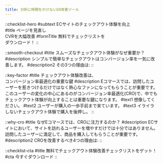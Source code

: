 ```yaml
---
title: 分析に時間をかけないUX改善ツール
---
```


::checklist-hero
#subtext
ECサイトのチェックアウト体験を向上          
#title
ページを見直し<br>CVRを大幅改善
#formTitle
無料でチェックリストを<br>ダウンロード！
::

::smooth-checkout
#title
スムーズなチェックアウト体験がなぜ重要か？
#description
シンプルで簡単なチェックアウトはコンバージョン率を一気に改善します。
#description2
その3つの理由は:
::

::key-factor
#title
チェックアウト体験改善は、<br>コンバージョン率最適化の重要な鍵
#description
Eコマースでは、訪問したユーザーを惹きつけるだけではなく熱心なファンになってもらうことが重要です。
このユーザーの変化の中心にあるのがコンバージョン率最適化(CRO)で、中でもチェックアウト体験が向上することは重要な鍵になります。
#text1
想像してください。
#text2
ユーザーが購入の一歩手前まで来ています。
#text3
イライラしないチェックアウト体験で購入を後押し。
::

::why-cro
#title
なぜEコマースでは、CROに注力するのか？
#description
ECサイトにおいて、サイトを訪れるユーザーを増やすだけでは十分ではありません。訪問したユーザーに満足して、商品を購入してもらうことが重要です。
#description2
CROを改善するべき4つの理由は:
::

::checklist-cta
#title
無料でチェックアウト体験改善チェックリストをゲット！
#cta
今すぐダウンロード
::